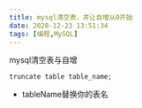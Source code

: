 ```yaml
---
title: mysql清空表，并让自增从0开始
date: 2020-12-23 13:51:34
tags: [编程,MySQL]
---
```


mysql清空表与自增

```mysql
truncate table table_name;
```

* tableName替换你的表名